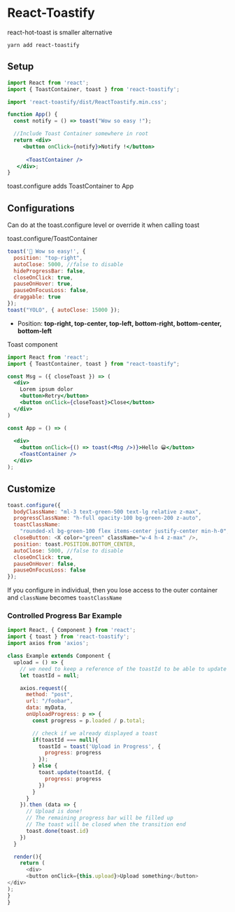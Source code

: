 

# React-Toastify

  react-hot-toast is smaller alternative

```
yarn add react-toastify
```

## Setup

```jsx
import React from 'react';
import { ToastContainer, toast } from 'react-toastify';

import 'react-toastify/dist/ReactToastify.min.css';

function App() {
  const notify = () => toast("Wow so easy !");

  //Include Toast Container somewhere in root
  return <div>
     <button onClick={notify}>Notify !</button>
    	
      <ToastContainer />
   </div>;
}
```

toast.configure adds ToastContainer to App

## Configurations

Can do at the toast.configure level or override it when calling toast

toast.configure/ToastContainer

```js
toast('🦄 Wow so easy!', {
  position: "top-right",
  autoClose: 5000, //false to disable
  hideProgressBar: false,
  closeOnClick: true,
  pauseOnHover: true,
  pauseOnFocusLoss: false,
  draggable: true
});
toast("YOLO", { autoClose: 15000 });
```

- Position:  **top-right, top-center, top-left, bottom-right, bottom-center, bottom-left**

Toast component

```jsx
import React from 'react';
import { ToastContainer, toast } from "react-toastify";

const Msg = ({ closeToast }) => (
  <div>
    Lorem ipsum dolor
    <button>Retry</button>
    <button onClick={closeToast}>Close</button>
  </div>
)

const App = () => (
  
  <div>
    <button onClick={() => toast(<Msg />)}>Hello 😀</button>
    <ToastContainer />
  </div>
);
```

## Customize

```js
toast.configure({
  bodyClassName: "ml-3 text-green-500 text-lg relative z-max",
  progressClassName: "h-full opacity-100 bg-green-200 z-auto",
  toastClassName:
    "rounded-xl bg-green-100 flex items-center justify-center min-h-0", //disable default min height
  closeButton: <X color="green" className="w-4 h-4 z-max" />,
  position: toast.POSITION.BOTTOM_CENTER,
  autoClose: 5000, //false to disable
  closeOnClick: true,
  pauseOnHover: false,
  pauseOnFocusLoss: false
});
```

If you configure in individual, then you lose access to the outer container and `className` becomes `toastClassName`

### Controlled Progress Bar Example

```js
import React, { Component } from 'react';
import { toast } from 'react-toastify';
import axios from 'axios';

class Example extends Component {
  upload = () => {
    // we need to keep a reference of the toastId to be able to update it
    let toastId = null;

    axios.request({
      method: "post", 
      url: "/foobar", 
      data: myData, 
      onUploadProgress: p => {
        const progress = p.loaded / p.total;

        // check if we already displayed a toast
        if(toastId === null){
          toastId = toast('Upload in Progress', {
            progress: progress
          });
        } else {
          toast.update(toastId, {
            progress: progress
          })
        }
      }
    }).then (data => {
      // Upload is done! 
      // The remaining progress bar will be filled up
      // The toast will be closed when the transition end
      toast.done(toast.id)
    })
  }

  render(){
    return (
      <div>
      <button onClick={this.upload}>Upload something</button>
</div>
);
}
}
```

